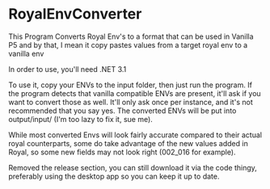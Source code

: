 # RoyalEnvConverter
 This Program Converts Royal Env's to a format that can be used in Vanilla P5 and by that, I mean it copy pastes values from a target royal env to a vanilla env
 
In order to use, you'll need .NET 3.1
 
 To use it, copy your ENVs to the input folder, then just run the program. If the program detects that vanilla compatible ENVs are present, it'll ask if you want to convert those as well. It'll only ask once per instance, and it's not recommended that you say yes. The converted ENVs will be put into output/input/ (I'm too lazy to fix it, sue me).

 While most converted Envs will look fairly accurate compared to their actual royal counterparts, some do take advantage of the new values added in Royal, so some new fields may not look right (002_016 for example).

Removed the release section, you can still download it via the code thingy, preferably using the desktop app so you can keep it up to date.
